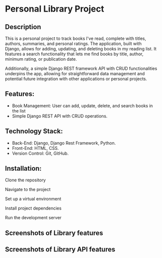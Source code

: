 # Personal Library Project

## Description
This is a personal project to track books I've read, complete with titles, authors, summaries, and personal ratings. The application, built with Django, allows for adding, updating, and deleting books in my reading list. It features a search functionality that lets me find books by title, author, minimum rating, or publication date.

Additionally, a simple Django REST framework API with CRUD functionalities underpins the app, allowing for straightforward data management and potential future integration with other applications or personal projects.

## Features:
- Book Management: User can add, update, delete, and search books in the list
- Simple Django REST API with CRUD operations.

## Technology Stack:
- Back-End: Django, Django Rest Framework, Python.
- Front-End: HTML, CSS.
- Version Control: Git, GitHub.

## Installation:
Clone the repository

Navigate to the project

Set up a virtual environment

Install project dependencies

Run the development server

## Screenshots of Library features

## Screenshots of Library API features